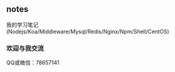 ## notes
我的学习笔记(Nodejs/Koa/Middleware/Mysql/Redis/Nginx/Npm/Shell/CentOS)

### 欢迎与我交流
QQ或微信：78657141
